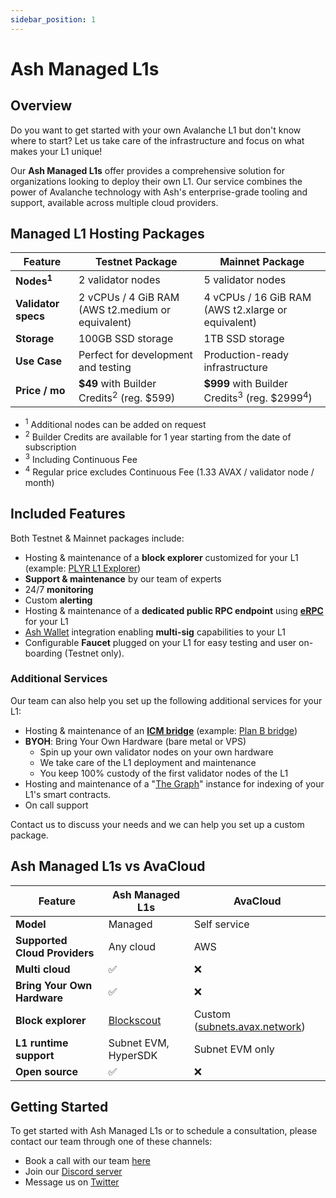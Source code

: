 ```yaml
---
sidebar_position: 1
---
```


# Ash Managed L1s

## Overview

Do you want to get started with your own Avalanche L1 but don't know where to start? Let us take care of the infrastructure and focus on what makes your L1 unique!

Our **Ash Managed L1s** offer provides a comprehensive solution for organizations looking to deploy their own L1. Our service combines the power of Avalanche technology with Ash's enterprise-grade tooling and support, available across multiple cloud providers.

## Managed L1 Hosting Packages

| **Feature**           | **Testnet Package**                                  | **Mainnet Package**                                                |
| --------------------- | ---------------------------------------------------- | ------------------------------------------------------------------ |
| **Nodes<sup>1</sup>** | 2 validator nodes                                    | 5 validator nodes                                                  |
| **Validator specs**   | 2 vCPUs / 4 GiB RAM (AWS t2.medium or equivalent)    | 4 vCPUs / 16 GiB RAM (AWS t2.xlarge or equivalent)                 |
| **Storage**           | 100GB SSD storage                                    | 1TB SSD storage                                                    |
| **Use Case**          | Perfect for development and testing                  | Production-ready infrastructure                                    |
| **Price / mo**        | **$49** with Builder Credits<sup>2</sup> (reg. $599) | **$999** with Builder Credits<sup>3</sup> (reg. $2999<sup>4</sup>) |

- <sup>1</sup> Additional nodes can be added on request
- <sup>2</sup> Builder Credits are available for 1 year starting from the date of subscription
- <sup>3</sup> Including Continuous Fee
- <sup>4</sup> Regular price excludes Continuous Fee (1.33 AVAX / validator node / month)

## Included Features

Both Testnet & Mainnet packages include:
- Hosting & maintenance of a **block explorer** customized for your L1 (example: [PLYR L1 Explorer](https://explorer.plyr.network/))
- **Support & maintenance** by our team of experts
- 24/7 **monitoring**
- Custom **alerting**
- Hosting & maintenance of a **dedicated public RPC endpoint** using [**eRPC**](https://erpc.cloud/) for your L1
- [Ash Wallet](https://ashavax.hashnode.dev/announcing-ash-wallet-for-avalanche-l1s) integration enabling **multi-sig** capabilities to your L1
- Configurable **Faucet** plugged on your L1 for easy testing and user on-boarding (Testnet only).

### Additional Services

Our team can also help you set up the following additional services for your L1:

- Hosting & maintenance of an **[ICM bridge](https://build.avax.network/docs/cross-chain/avalanche-warp-messaging/overview)** (example: [Plan B bridge](https://plan-b.gitbook.io/docs/user-guides/bridge-from-avalanche))
- **BYOH**: Bring Your Own Hardware (bare metal or VPS)
  - Spin up your own validator nodes on your own hardware
  - We take care of the L1 deployment and maintenance
  - You keep 100% custody of the first validator nodes of the L1
- Hosting and maintenance of a "[The Graph](https://thegraph.com/)" instance for indexing of your L1's smart contracts.
- On call support

Contact us to discuss your needs and we can help you set up a custom package.

## Ash Managed L1s vs AvaCloud

| **Feature**                   | **Ash Managed L1s**                       | **AvaCloud**                                                  |
| ----------------------------- | ----------------------------------------- | ------------------------------------------------------------- |
| **Model**                     | Managed                                   | Self service                                                  |
| **Supported Cloud Providers** | Any cloud                                 | AWS                                                           |
| **Multi cloud**               | ✅                                         | ❌                                                             |
| **Bring Your Own Hardware**   | ✅                                         | ❌                                                             |
| **Block explorer**            | [Blockscout](https://www.blockscout.com/) | Custom ([subnets.avax.network](https://subnets.avax.network)) |
| **L1 runtime support**        | Subnet EVM, HyperSDK                      | Subnet EVM only                                               |
| **Open source**               | ✅                                         | ❌                                                             |

## Getting Started

To get started with Ash Managed L1s or to schedule a consultation, please contact our team through one of these channels:
- Book a call with our team [here](https://calendly.com/ash-e36knots/30min?month=2025-02)
- Join our [Discord server](https://discord.gg/ktSyGrzWXy)
- Message us on [Twitter](https://twitter.com/ash_avax)
